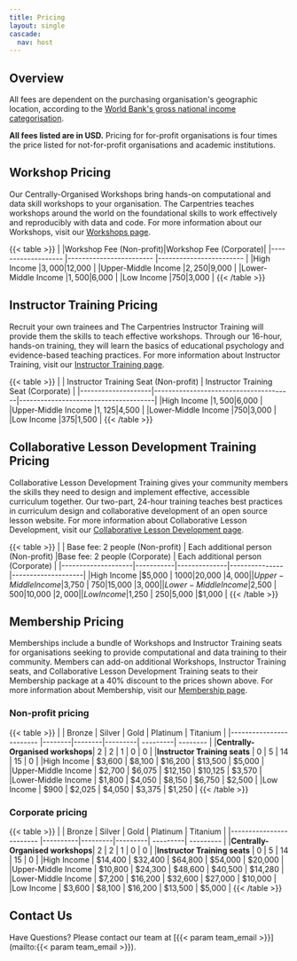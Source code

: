 ```yaml
---
title: Pricing
layout: single
cascade:
  nav: host
---
```


## Overview

All fees are dependent on the purchasing organisation's geographic location, according to the [World Bank's gross national income categorisation](https://datatopics.worldbank.org/world-development-indicators/the-world-by-income-and-region.html). 

**All fees listed are in USD.** Pricing for for-profit organisations is four times the price listed for not-for-profit organisations and academic institutions.

## Workshop Pricing

Our Centrally-Organised Workshops bring hands-on computational and data skill workshops to your organisation. The Carpentries teaches workshops around the world on the foundational skills to work effectively and reproducibly with data and code. For more information about our Workshops, visit our [Workshops page](/workshops/).


{{< table >}}
|                    |Workshop Fee (Non-profit)|Workshop Fee (Corporate)|
|------------------- |------------------------ |------------------------ |
|High Income         |$3,000                   |$12,000                  |
|Upper-Middle Income |$2,250                   |$9,000                   |
|Lower-Middle Income |$1,500                   |$6,000                   |
|Low Income          |$750                     |$3,000                     |
{{< /table >}}

## Instructor Training Pricing

Recruit your own trainees and The Carpentries Instructor Training will provide them the skills to teach effective workshops. Through our 16-hour, hands-on training, they will learn the basics of educational psychology and evidence-based teaching practices. For more information about Instructor Training, visit our [Instructor Training page](/instructor-training/).

{{< table >}}
|                    | Instructor Training Seat (Non-profit) | Instructor Training Seat (Corporate) |
|--------------------|---------------------------------------|--------------------------------------|
|High Income         |$1,500                                 |$6,000                                |
|Upper-Middle Income |$1,125                                 |$4,500                                |
|Lower-Middle Income |$750                                   |$3,000                                |
|Low Income          |$375                                   |$1,500                                |
{{< /table >}}

## Collaborative Lesson Development Training Pricing

Collaborative Lesson Development Training gives your community members the skills they need to design and implement effective, accessible curriculum together. Our two-part, 24-hour training teaches best practices in curriculum design and collaborative development of an open source lesson website. For more information about Collaborative Lesson Development, visit our [Collaborative Lesson Development page](/lesson-development/).

{{< table >}}
|                    | Base fee: 2 people (Non-profit) | Each additional person (Non-profit) |Base fee: 2 people (Corporate) | Each additional person (Corporate) |
|--------------------|-----------|--------------|---------------|--------------------| 
|High Income         |$5,000     | $1000        |$20,000        |$4,000              |
|Upper-Middle Income |$3,750     | $750         |$15,000        |$3,000              | 
|Lower-Middle Income |$2,500     | $500         |$10,000        |$2,000              |
|Low Income          |$1,250     | $250         |$5,000         |$1,000              | 
{{< /table >}}

## Membership Pricing

Memberships include a bundle of Workshops and Instructor Training seats for organisations seeking to provide computational and data training to their community. Members can add-on additional Workshops, Instructor Training seats, and Collaborative Lesson Development Training seats to their Membership package at a 40% discount to the prices shown above. For more information about Membership, visit our [Membership page](/support/membership/).

### Non-profit pricing

{{< table >}}
|                                 | Bronze | Silver | Gold    | Platinum | Titanium |
|------------------------         |--------|--------|---------| ---------| -------- |
|**Centrally-Organised workshops**| 2      | 2      | 1       | 0        |   0      |
|**Instructor Training seats**    | 0      | 5      | 14      | 15       |   0      |
|High Income                      | $3,600 | $8,100 | $16,200 | $13,500  |   $5,000 |
|Upper-Middle Income              | $2,700 | $6,075 | $12,150 | $10,125  |   $3,570 |
|Lower-Middle Income              | $1,800 | $4,050 | $8,150  | $6,750   |   $2,500 |
|Low Income                       | $900   | $2,025 | $4,050  | $3,375   |   $1,250 |
{{< /table >}}

### Corporate pricing

{{< table >}}
|                                 | Bronze   | Silver  | Gold    | Platinum | Titanium  |
|------------------------         |----------|---------|---------| ---------| --------- |
|**Centrally-Organised workshops**| 2        | 2       | 1       | 0        |   0       |
|**Instructor Training seats**    | 0        | 5       | 14      | 15       |   0       |
|High Income                      | $14,400  | $32,400 | $64,800 | $54,000  |   $20,000 |
|Upper-Middle Income              | $10,800  | $24,300 | $48,600 | $40,500  |   $14,280 |
|Lower-Middle Income              | $7,200   | $16,200 | $32,600 | $27,000  |   $10,000 |
|Low Income                       | $3,600   | $8,100  | $16,200 | $13,500  |   $5,000  |
{{< /table >}}

## Contact Us
Have Questions? Please contact our team at [{{< param team_email >}}](mailto:{{< param team_email >}}).
